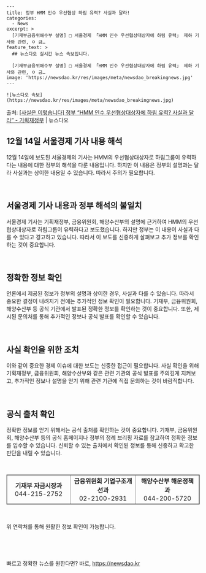     ---
    title: 정부 HMM 인수 우선협상 하림 유력? 사실과 달라!
    categories:
      - News
    excerpt: >
      [기재부금융위해수부 설명] □ 서울경제 「HMM 인수 우선협상대상자에 하림 유력」 제하 기사와 관련, ㅇ 금…
    feature_text: >
      ## 뉴스다오 실시간 뉴스 속보입니다.
    
      [기재부금융위해수부 설명] □ 서울경제 「HMM 인수 우선협상대상자에 하림 유력」 제하 기사와 관련, ㅇ 금…
    image: 'https://newsdao.kr/res/images/meta/newsdao_breakingnews.jpg'
    ---
    
    ![뉴스다오 속보](https://newsdao.kr/res/images/meta/newsdao_breakingnews.jpg)

<p>출처: <a href="https://newsdao.kr/2816" rel="dofollow">[사실은 이렇습니다] 정부 “HMM 인수 우선협상대상자에 하림 유력? 사실과 달라” - 기획재정부</a> | 뉴스다오</p>

<h2 data-ke-size="size26">12월 14일 서울경제 기사 내용 해석</h2>
<p data-ke-size="size16">12월 14일에 보도된 서울경제의 기사는 HMM의 우선협상대상자로 하림그룹이 유력하다는 내용에 대한 정부의 해석을 다룬 내용입니다. 하지만 이 내용은 정부의 설명과는 달라 사실과는 상이한 내용일 수 있습니다. 따라서 주의가 필요합니다.</p>
<p data-ke-size="size16">&nbsp;</p>

<h2 data-ke-size="size26">서울경제 기사 내용과 정부 해석의 불일치</h2>
<p data-ke-size="size16">서울경제 기사는 기획재정부, 금융위원회, 해양수산부의 설명에 근거하여 HMM의 우선협상대상자로 하림그룹이 유력하다고 보도했습니다. 하지만 정부는 이 내용이 사실과 다를 수 있다고 경고하고 있습니다. 따라서 이 보도를 신중하게 살펴보고 추가 정보를 확인하는 것이 중요합니다.</p>
<p data-ke-size="size16">&nbsp;</p>

<h2 data-ke-size="size26">정확한 정보 확인</h2>
<p data-ke-size="size16">언론에서 제공된 정보가 정부의 설명과 상이한 경우, 사실과 다를 수 있습니다. 따라서 중요한 결정이 내려지기 전에는 추가적인 정보 확인이 필요합니다. 기재부, 금융위원회, 해양수산부 등 공식 기관에서 발표된 정확한 정보를 확인하는 것이 중요합니다. 또한, 제시된 문의처를 통해 추가적인 정보나 공식 발표를 확인할 수 있습니다.</p>
<p data-ke-size="size16">&nbsp;</p>

<h2 data-ke-size="size26">사실 확인을 위한 조치</h2>
<p data-ke-size="size16">이와 같이 중요한 경제 이슈에 대한 보도는 신중한 접근이 필요합니다. 사실 확인을 위해 기획재정부, 금융위원회, 해양수산부와 같은 관련 기관의 공식 발표를 주의깊게 지켜보고, 추가적인 정보나 설명을 얻기 위해 관련 기관에 직접 문의하는 것이 바람직합니다.</p>
<p data-ke-size="size16">&nbsp;</p>

<h2 data-ke-size="size26">공식 출처 확인</h2>
<p data-ke-size="size16">정확한 정보를 얻기 위해서는 공식 출처를 확인하는 것이 중요합니다. 기재부, 금융위원회, 해양수산부 등의 공식 홈페이지나 정부의 정례 브리핑 자료를 참고하여 정확한 정보를 입수할 수 있습니다. 신뢰할 수 있는 출처에서 확인된 정보를 통해 신중하고 확고한 판단을 내릴 수 있습니다.</p>
<p data-ke-size="size16">&nbsp;</p>

<table style="width: 100%;" border="1">
<tbody>
<tr>
<td style="text-align: center; width: 290px;"><b>기재부 자금시장과</b><br>044-215-2752</td>
<td style="text-align: center; width: 290px;"><b>금융위원회 기업구조개선과</b><br>02-2100-2931</td>
<td style="text-align: center; width: 290px;"><b>해양수산부 해운정책과</b><br>044-200-5720</td>
</tr>
</tbody>
</table>
<p data-ke-size="size16">&nbsp;</p>
<p data-ke-size="size16">위 연락처를 통해 원활한 정보 확인이 가능합니다.</p>
<p data-ke-size="size16">&nbsp;</p>
<p data-ke-size="size16">&nbsp;</p>
 

빠르고 정확한 뉴스를 원한다면? 바로, <a href="https://newsdao.kr" rel="dofollow">https://newsdao.kr</a>


    
